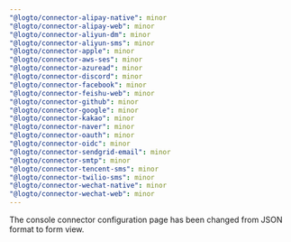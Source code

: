 ```yaml
---
"@logto/connector-alipay-native": minor
"@logto/connector-alipay-web": minor
"@logto/connector-aliyun-dm": minor
"@logto/connector-aliyun-sms": minor
"@logto/connector-apple": minor
"@logto/connector-aws-ses": minor
"@logto/connector-azuread": minor
"@logto/connector-discord": minor
"@logto/connector-facebook": minor
"@logto/connector-feishu-web": minor
"@logto/connector-github": minor
"@logto/connector-google": minor
"@logto/connector-kakao": minor
"@logto/connector-naver": minor
"@logto/connector-oauth": minor
"@logto/connector-oidc": minor
"@logto/connector-sendgrid-email": minor
"@logto/connector-smtp": minor
"@logto/connector-tencent-sms": minor
"@logto/connector-twilio-sms": minor
"@logto/connector-wechat-native": minor
"@logto/connector-wechat-web": minor
---
```


The console connector configuration page has been changed from JSON format to form view.
